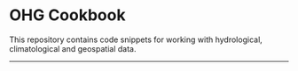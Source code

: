 # OHG Cookbook

This repository contains code snippets for working with hydrological, climatological and geospatial data.

***
